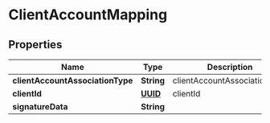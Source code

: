
# ClientAccountMapping

## Properties
Name | Type | Description | Notes
------------ | ------------- | ------------- | -------------
**clientAccountAssociationType** | **String** | clientAccountAssociationType | 
**clientId** | [**UUID**](UUID.md) | clientId | 
**signatureData** | **String** |  |  [optional]



